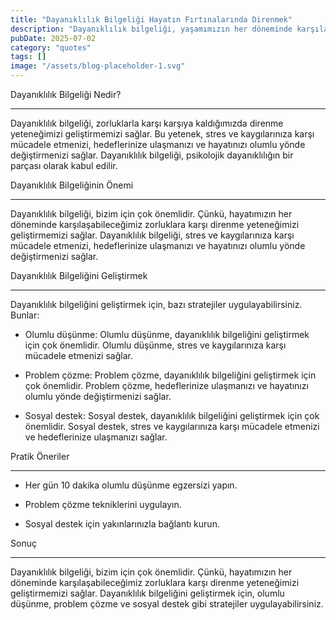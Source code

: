 ```yaml
---
title: "Dayanıklılık Bilgeliği Hayatın Fırtınalarında Direnmek"
description: "Dayanıklılık bilgeliği, yaşamımızın her döneminde karşılaşabileceğimiz zorluklara karşı direnme yeteneğimizi geliştirmemizi sağlar. Bu yazıda, dayanıklılık bilgeliğinin önemini ve nasıl geliştirile..."
pubDate: 2025-07-02
category: "quotes"
tags: []
image: "/assets/blog-placeholder-1.svg"
---
```


Dayanıklılık Bilgeliği Nedir?

-------------------------

Dayanıklılık bilgeliği, zorluklarla karşı karşıya kaldığımızda direnme yeteneğimizi geliştirmemizi sağlar. Bu yetenek, stres ve kaygılarınıza karşı mücadele etmenizi, hedeflerinize ulaşmanızı ve hayatınızı olumlu yönde değiştirmenizi sağlar. Dayanıklılık bilgeliği, psikolojik dayanıklılığın bir parçası olarak kabul edilir.

Dayanıklılık Bilgeliğinin Önemi

-----------------------------

Dayanıklılık bilgeliği, bizim için çok önemlidir. Çünkü, hayatımızın her döneminde karşılaşabileceğimiz zorluklara karşı direnme yeteneğimizi geliştirmemizi sağlar. Dayanıklılık bilgeliği, stres ve kaygılarınıza karşı mücadele etmenizi, hedeflerinize ulaşmanızı ve hayatınızı olumlu yönde değiştirmenizi sağlar.

Dayanıklılık Bilgeliğini Geliştirmek

--------------------------------

Dayanıklılık bilgeliğini geliştirmek için, bazı stratejiler uygulayabilirsiniz. Bunlar:

* Olumlu düşünme: Olumlu düşünme, dayanıklılık bilgeliğini geliştirmek için çok önemlidir. Olumlu düşünme, stres ve kaygılarınıza karşı mücadele etmenizi sağlar.

* Problem çözme: Problem çözme, dayanıklılık bilgeliğini geliştirmek için çok önemlidir. Problem çözme, hedeflerinize ulaşmanızı ve hayatınızı olumlu yönde değiştirmenizi sağlar.

* Sosyal destek: Sosyal destek, dayanıklılık bilgeliğini geliştirmek için çok önemlidir. Sosyal destek, stres ve kaygılarınıza karşı mücadele etmenizi ve hedeflerinize ulaşmanızı sağlar.

Pratik Öneriler

----------------

* Her gün 10 dakika olumlu düşünme egzersizi yapın.

* Problem çözme tekniklerini uygulayın.

* Sosyal destek için yakınlarınızla bağlantı kurun.

Sonuç

--------

Dayanıklılık bilgeliği, bizim için çok önemlidir. Çünkü, hayatımızın her döneminde karşılaşabileceğimiz zorluklara karşı direnme yeteneğimizi geliştirmemizi sağlar. Dayanıklılık bilgeliğini geliştirmek için, olumlu düşünme, problem çözme ve sosyal destek gibi stratejiler uygulayabilirsiniz.